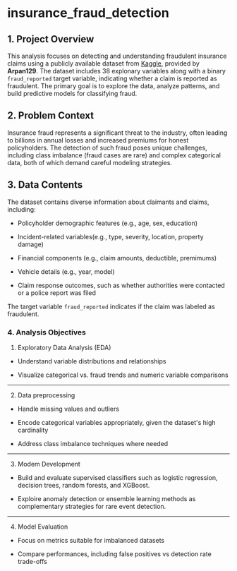 # insurance_fraud_detection

## 1. Project Overview

This analysis focuses on detecting and understanding fraudulent insurance claims using a publicly available dataset from [Kaggle](https://www.kaggle.com/datasets/arpan129/insurance-fraud-detection/data), provided by **Arpan129**. The dataset includes 38 explonary variables along with a binary `fraud_reported` target variable, indicating whether a claim is reported as fraudulent. The primary goal is to explore the data, analyze patterns, and build predictive models for classifying fraud.

## 2. Problem Context

Insurance fraud represents a significant threat to the industry, often leading to billions in annual losses and increased premiums for honest policyholders. The detection of such fraud poses unique challenges, including class imbalance (fraud cases are rare) and complex categorical data, both of which demand careful modeling strategies.

## 3. Data Contents

The dataset contains diverse information about claimants and claims, including:

-   Policyholder demographic features (e.g., age, sex, education)

-   Incident-related variables(e.g., type, severity, location, property damage)

-   Financial components (e.g., claim amounts, deductible, premimums)

-   Vehicle details (e.g., year, model)

-   Claim response outcomes, such as whether authorities were contacted or a police report was filed

The target variable `fraud_reported` indicates if the claim was labeled as fraudulent.

### 4. Analysis Objectives

1.  Exploratory Data Analysis (EDA)

-   Understand variable distributions and relationships

-   Visualize categorical vs. fraud trends and numeric variable comparisons

---

2.  Data preprocessing

-   Handle missing values and outliers

-   Encode categorical variables appropriately, given the dataset's high cardinality

-   Address class imbalance techniques where needed

---

3.  Modem Development

-   Build and evaluate supervised classifiers such as logistic regression, decision trees, random forests, and XGBoost.

-   Exploire anomaly detection or ensemble learning methods as complementary strategies for rare event detection.

---

4.  Model Evaluation

-   Focus on metrics suitable for imbalanced datasets

-   Compare performances, including false positives vs detection rate trade-offs
